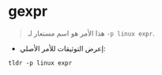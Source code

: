 # gexpr

> هذا الأمر هو اسم مستعار لـ `-p linux expr`.

- إعرض التوثيقات للأمر الأصلي:

`tldr -p linux expr`
